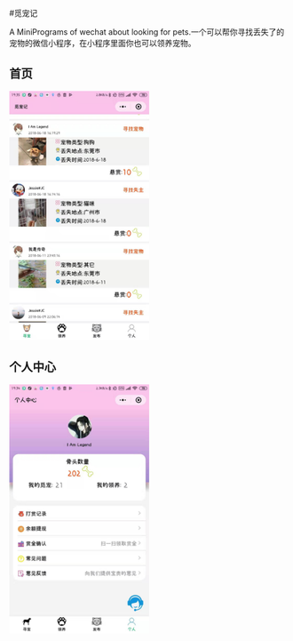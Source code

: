 #觅宠记

A MiniPrograms of wechat about looking for pets.一个可以帮你寻找丢失了的宠物的微信小程序，在小程序里面你也可以领养宠物。

## 首页

<img style="width: 50%;" src="https://github.com/Fendy5/mcj/blob/master/example/2.jpeg">





## 个人中心


<img style="width: 50%;" src="https://github.com/Fendy5/mcj/blob/master/example/1.jpeg">
